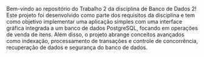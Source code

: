 Bem-vindo ao repositório do Trabalho 2 da disciplina de Banco de Dados 2! Este projeto foi desenvolvido como parte dos requisitos da disciplina e tem como objetivo implementar uma aplicação simples com uma interface gráfica integrada a um banco de dados PostgreSQL, focando em operações de venda de itens. Além disso, o projeto abrange conceitos avançados como indexação, processamento de transações e controle de concorrência, recuperação de dados e segurança do banco de dados.
